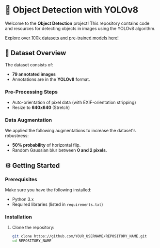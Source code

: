 # 🎉 Object Detection with YOLOv8  

Welcome to the **Object Detection** project! This repository contains code and resources for detecting objects in images using the YOLOv8 algorithm.   

[Explore over 100k datasets and pre-trained models here!](https://universe.roboflow.com)  

## 📸 Dataset Overview  

The dataset consists of:  
- **79 annotated images**  
- Annotations are in the **YOLOv8** format.  

### Pre-Processing Steps  
- Auto-orientation of pixel data (with EXIF-orientation stripping)  
- Resize to **640x640** (Stretch)  

### Data Augmentation  
We applied the following augmentations to increase the dataset's robustness:  
- **50% probability** of horizontal flip.  
- Random Gaussian blur between **0 and 2 pixels**.  

## ⚙️ Getting Started  

### Prerequisites  
Make sure you have the following installed:  
- Python 3.x  
- Required libraries (listed in `requirements.txt`)  

### Installation  
1. Clone the repository:  
   ```bash  
   git clone https://github.com/YOUR_USERNAME/REPOSITORY_NAME.git  
   cd REPOSITORY_NAME